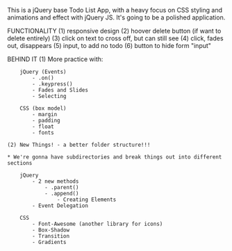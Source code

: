  This is a jQuery base Todo List App, with a heavy focus on CSS styling and animations and effect with jQuery JS. It's going to be a polished application. 

FUNCTIONALITY
	(1) responsive design
	(2) hoover delete button (if want to delete entirely)
	(3) click on text to cross off, but can still see
	(4) click, fades out, disappears
	(5) input, to add no todo
	(6) button to hide form "input"

BEHIND IT
	(1) More practice with:

		jQuery (Events)
			- .on()
			- .keypress()
			- Fades and Slides
			- Selecting
		
		CSS (box model)
			- margin
			- padding
			- float
			- fonts

	(2) New Things! - a better folder structure!!!

	* We're gonna have subdirectories and break things out into different sections

		jQuery
			- 2 new methods
				- .parent()
				- .append()
					- Creating Elements
			- Event Delegation

		CSS
			- Font-Awesome (another library for icons)
			- Box-Shadow
			- Transition
			- Gradients
